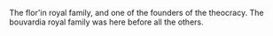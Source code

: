 The flor'in royal family, and one of the founders of the theocracy. The bouvardia royal family was here before all the others.   